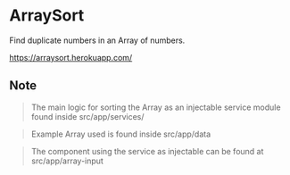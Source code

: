 # ArraySort

Find duplicate numbers in an Array of numbers.

https://arraysort.herokuapp.com/

## Note

> The main logic for sorting the Array as an injectable service module found
> inside src/app/services/

> Example Array used is found inside src/app/data

> The component using the service as injectable can be found at src/app/array-input

